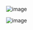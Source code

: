 
![image](https://user-images.githubusercontent.com/76626503/150873725-93cb1e97-28e1-4018-925c-5f5be2e6a7da.png)



![image](https://user-images.githubusercontent.com/76626503/150868900-09e56b6a-dad2-4b7e-aaba-667d94cadc04.png)
